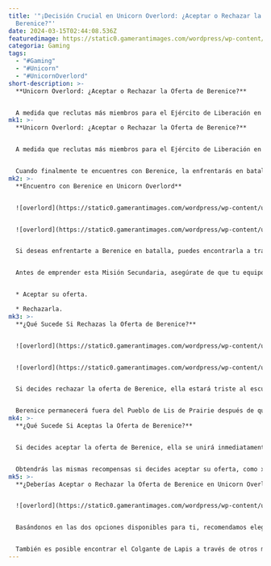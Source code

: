 ```yaml
---
title: '"¡Decisión Crucial en Unicorn Overlord: ¿Aceptar o Rechazar la Oferta de
  Berenice?"'
date: 2024-03-15T02:44:08.536Z
featuredimage: https://static0.gamerantimages.com/wordpress/wp-content/uploads/2024/03/unicorn-overlord-berenice.jpg?q=50&fit=contain&w=1140&h=&dpr=1.5
categoria: Gaming
tags:
  - "#Gaming"
  - "#Unicorn"
  - "#UnicornOverlord"
short-description: >-
  **Unicorn Overlord: ¿Aceptar o Rechazar la Oferta de Berenice?**


  A medida que reclutas más miembros para el Ejército de Liberación en Unicorn Overlord, como Tatiana o Mordon, descubrirás que algunos tienen lealtad al malvado Galerius, mientras que otros no tienen lazos particulares. Convencer a estos per
mk1: >-
  **Unicorn Overlord: ¿Aceptar o Rechazar la Oferta de Berenice?**


  A medida que reclutas más miembros para el Ejército de Liberación en Unicorn Overlord, como Tatiana o Mordon, descubrirás que algunos tienen lealtad al malvado Galerius, mientras que otros no tienen lazos particulares. Convencer a estos personajes para que se unan a tu equipo a veces puede ser positivo, pero también existe la posibilidad de rechazarlos.


  Cuando finalmente te encuentres con Berenice, la enfrentarás en batalla, donde te ofrecerá unirse al Ejército de Liberación si la derrotas. Sin embargo, dado que hay dos opciones disponibles aquí, es posible que te preguntes cuáles son las consecuencias si decides aceptarla o rechazar su oferta.
mk2: >-
  **Encuentro con Berenice en Unicorn Overlord**


  ![overlord](https://static0.gamerantimages.com/wordpress/wp-content/uploads/2024/03/unicorn-overlord-mercenary-s-trial-location.jpg?q=50&fit=contain&w=750&h=415&dpr=1.5 "overlord")


  ![overlord](https://static0.gamerantimages.com/wordpress/wp-content/uploads/2024/03/unicorn-overlord-berenice-location.jpg?q=50&fit=contain&w=750&h=415&dpr=1.5 "overlord")


  Si deseas enfrentarte a Berenice en batalla, puedes encontrarla a través de la misión "La Prueba del Mercenario", ubicada al oeste del Pueblo de Lis de Prairie. Puedes encontrar el lugar exacto de la misión en la imagen del mapa anterior. Esta misión no solo te dará la oportunidad de encontrarte con Berenice, sino que también desbloquearás la capacidad de extraer en la Cantera y obtener objetos como los Fragmentos Divinos y el Corsite de Unicorn Overlord.


  Antes de emprender esta Misión Secundaria, asegúrate de que tu equipo tenga al menos nivel 6 o superior. Puedes encontrar una guía aquí sobre cómo subir de nivel rápidamente en Unicorn Overlord. Acércate a Berenice, y te informará que quiere probar tu fuerza para ver si el Ejército de Liberación tiene la capacidad de derrotar a Zenoira. Después de la batalla, se producirá una escena, donde Berenice te dará dos opciones:


  * Aceptar su oferta.

  * Rechazarla.
mk3: >-
  **¿Qué Sucede Si Rechazas la Oferta de Berenice?**


  ![overlord](https://static0.gamerantimages.com/wordpress/wp-content/uploads/2024/03/unicorn-overlord-berenice-reject.jpg?q=50&fit=contain&w=750&h=415&dpr=1.5 "overlord")


  ![overlord](https://static0.gamerantimages.com/wordpress/wp-content/uploads/2024/03/unicorn-overlord-lapis-pendant.jpg?q=50&fit=contain&w=750&h=415&dpr=1.5 "overlord")


  Si decides rechazar la oferta de Berenice, ella estará triste al escucharlo y no se unirá al Ejército de Liberación. Sin embargo, parece que seguirá en buenos términos con Alain a pesar del rechazo, ya que todavía le proporciona algunos consejos sobre la extracción y le entrega el Colgante de Lapis. Este objeto aumentará el PP base del portador en 1.


  Berenice permanecerá fuera del Pueblo de Lis de Prairie después de que Alain rechace su oferta, por lo que puedes visitarla y hablar con ella nuevamente. Por el momento, no está claro si habrá otro punto en el juego donde te encuentres con ella, o si habrá otra oportunidad para que se una al equipo más adelante.
mk4: >-
  **¿Qué Sucede Si Aceptas la Oferta de Berenice?**


  Si decides aceptar la oferta de Berenice, ella se unirá inmediatamente al Ejército de Liberación. Si eliges esta opción también, podrás escuchar un poco más sobre la historia de Berenice y su relación con Clive. En el pasado, solía ser una caballero, antes de pelear y ser expulsada. Después de ese evento, se convirtió en mercenaria y dejó de trabajar junto a Clive.


  Obtendrás las mismas recompensas si decides aceptar su oferta, como x2 Honores, una Espada Barroca, un Pase de Minería Gratuito y más. Lo único que no recibirás es el objeto Colgante de Lapis que Berenice entrega si rechazas su oferta.
mk5: >-
  **¿Deberías Aceptar o Rechazar la Oferta de Berenice en Unicorn Overlord?**


  ![overlord](https://static0.gamerantimages.com/wordpress/wp-content/uploads/2024/03/unicorn-overlord-berenice-team.jpg?q=50&fit=crop&w=1500&dpr=1.5 "overlord")


  Basándonos en las dos opciones disponibles para ti, recomendamos elegir aceptar la oferta de Berenice. Aunque no recibirás el Colgante de Lapis, es mejor tener un miembro adicional en el equipo que también es uno de los primeros en unirse como Mercenario.


  También es posible encontrar el Colgante de Lapis a través de otros métodos después de traer a Berenice al equipo, por lo que en general, es mucho más útil aceptar su oferta. No hay mucho beneficio en rechazarla, y tampoco aprenderás más sobre su personaje y su pasado. Esto también eliminará la posibilidad de construir una relación con ella a través del Rapport.
---
```

